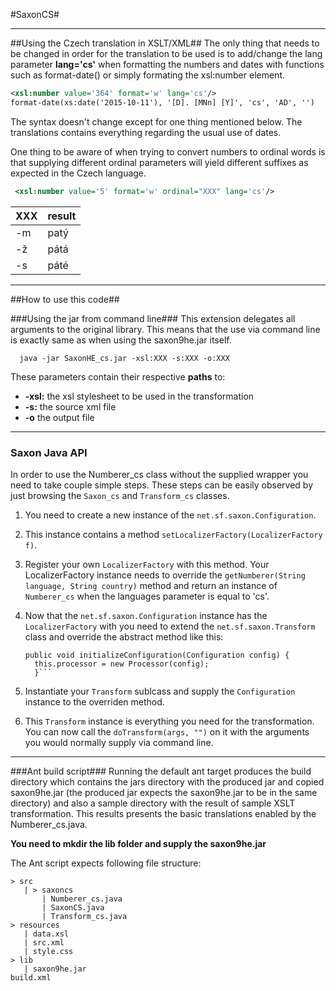 ﻿#SaxonCS#


----------


##Using the Czech translation in XSLT/XML##
The only thing that needs to be changed in order for the translation to be used is to add/change the lang parameter **lang='cs'** when formatting the numbers and dates with functions such as format-date() or simply formating the xsl:number element.
```xml
<xsl:number value='364' format='w' lang='cs'/>
format-date(xs:date('2015-10-11'), '[D]. [MNn] [Y]', 'cs', 'AD', '')
```
The syntax doesn't change except for one thing mentioned below. The translations contains everything regarding the usual use of dates.

One thing to be aware of when trying to convert numbers to ordinal words is that supplying different ordinal parameters will yield different suffixes as expected in the Czech language.
```xml
 <xsl:number value='5' format='w' ordinal="XXX" lang='cs'/>
```
|  XXX |  result |
|------|---------|
| -m   |  patý   |
| -ž   |  pátá   |
| -s   |  páté   |


----------


##How to use this code##

###Using the jar from command line###
This extension delegates all arguments to the original library. This means that the use via command line is exactly same as when using the saxon9he.jar itself.
```
  java -jar SaxonHE_cs.jar -xsl:XXX -s:XXX -o:XXX
```
These parameters contain their respective **paths** to:

 - **-xsl:** the xsl stylesheet to be used in the transformation
 - **-s:** the source xml file
 - **-o** the output file


------------------
### Saxon Java API ###
In order to use the Numberer_cs class without the supplied wrapper you need to
take couple simple steps. These steps can be easily observed by just browsing the
```Saxon_cs``` and ```Transform_cs``` classes.

1. You need to create a new instance of the ```net.sf.saxon.Configuration```.
2. This instance contains a method ```setLocalizerFactory(LocalizerFactory f)```.
3. Register your own ```LocalizerFactory``` with this method.
   Your LocalizerFactory instance needs to override the ```getNumberer(String language, String country)```
method and return an instance of ```Numberer_cs``` when the languages parameter is equal
to 'cs'.
4. Now that the ```net.sf.saxon.Configuration``` instance has the ```LocalizerFactory``` with
   you need to extend the ```net.sf.saxon.Transform``` class and override the abstract method
   like this:
   ```@Override
   public void initializeConfiguration(Configuration config) {
     this.processor = new Processor(config);
     }```

5. Instantiate your ```Transform``` sublcass and supply the ```Configuration``` instance
   to the overriden method.

6. This ```Transform``` instance is everything you need for the transformation.
   You can now call the ```doTransform(args, "")``` on it with the arguments you would normally
   supply via command line.


----------


###Ant build script###
Running the default ant target produces the build directory which contains the jars directory with the produced jar and copied saxon9he.jar (the produced jar expects the saxon9he.jar to be in the same directory) and also a sample directory with the result of sample XSLT transformation. This results presents the basic translations enabled by the Numberer_cs.java.

**You need to mkdir the lib folder and supply the saxon9he.jar**



The Ant script expects following file structure:
```
> src
   | > saxoncs
       | Numberer_cs.java
       | SaxonCS.java
       | Transform_cs.java
> resources
   | data.xsl
   | src.xml
   | style.css
> lib
   | saxon9he.jar
build.xml
```
